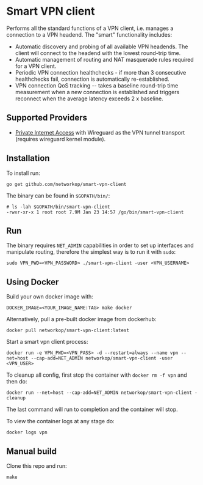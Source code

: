 # Smart VPN client

Performs all the standard functions of a VPN client, i.e. manages a connection to a VPN headend. The "smart" functionality includes:

* Automatic discovery and probing of all available VPN headends. The client will connect to the headend with the lowest round-trip time.
* Automatic management of routing and NAT masquerade rules required for a VPN client.
* Periodic VPN connection healthchecks - if more than 3 consecutive healthchecks fail, connection is automatically re-established.
* VPN connection QoS tracking -- takes a baseline round-trip time measurement when a new connection is established and triggers reconnect when the average latency exceeds 2 x baseline.


## Supported Providers

* [Private Internet Access](https://www.privateinternetaccess.com/) with Wireguard as the VPN tunnel transport (requires wireguard kernel module).


## Installation

To install run:

```
go get github.com/networkop/smart-vpn-client
```

The binary can be found in `$GOPATH/bin/`:

```
# ls -lah $GOPATH/bin/smart-vpn-client
-rwxr-xr-x 1 root root 7.9M Jan 23 14:57 /go/bin/smart-vpn-client
```


## Run

The binary requires `NET_ADMIN` capabilities in order to set up interfaces and manipulate routing, therefore the simplest way is to run it with `sudo`:

```
sudo VPN_PWD=<VPN_PASSWORD> ./smart-vpn-client -user <VPN_USERNAME>
```

## Using Docker

Build your own docker image with:

```
DOCKER_IMAGE=<YOUR_IMAGE_NAME:TAG> make docker
```

Alternatively, pull a pre-built docker image from dockerhub:

```
docker pull networkop/smart-vpn-client:latest
```

Start a smart vpn client process:

```
docker run -e VPN_PWD=<VPN_PASS> -d --restart=always --name vpn --net=host --cap-add=NET_ADMIN networkop/smart-vpn-client -user <VPN_USER>
```

To cleanup all config, first stop the container with `docker rm -f vpn` and then do:

```
docker run --net=host --cap-add=NET_ADMIN networkop/smart-vpn-client -cleanup
```

The last command will run to completion and the container will stop.

To view the container logs at any stage do:

```
docker logs vpn
```

## Manual build

Clone this repo and run: 

```
make
```